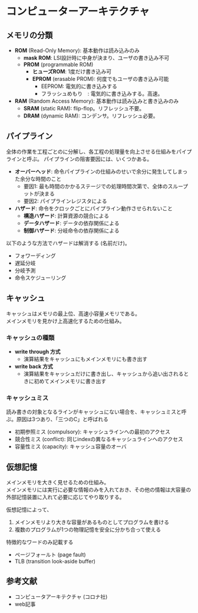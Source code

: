 # コンピューターアーキテクチャ

## メモリの分類

- **ROM** (Read-Only Memory): 基本動作は読み込みのみ
  - **mask ROM**: LSI設計時に中身が決まり、ユーザの書き込み不可
  - **PROM** (programmable ROM)
    - **ヒューズROM**: 1度だけ書き込み可
    - **EPROM** (erasable PROM): 何度でもユーザの書き込み可能
      - EEPROM: 電気的に書き込みする
      - フラッシュめもり　: 電気的に書き込みする。高速。 
- **RAM** (Random Access Memory): 基本動作は読み込みと書き込みのみ
  - **SRAM** (static RAM): flip-flop。リフレッシュ不要。
  - **DRAM** (dynamic RAM): コンデンサ。リフレッシュ必要。


## パイプライン

全体の作業を工程ごとのに分解し、各工程の処理量を向上させる仕組みをパイプラインと呼ぶ。
パイプラインの阻害要因には、いくつかある。

- **オーバーヘッド**: 命令パイプラインの仕組みのせいで余分に発生してしまった余分な時間のこと
  - 要因1: 最も時間のかかるステージでの処理時間次第で、全体のスループットが決まる
  - 要因2: パイプラインレジスタによる
- **ハザード**: 命令をクロックごとにパイプライン動作させられないこと
  - **構造ハザード**: 計算資源の競合による
  - **データハザード**: データの依存関係による
  - **制御ハザード**: 分岐命令の依存関係による

以下のような方法でハザードは解消する (名前だけ)。

- フォワーディング
- 遅延分岐
- 分岐予測
- 命令スケジューリング

## キャッシュ

キャッシュはメモリの最上位、高速小容量メモリである。  
メインメモリを見かけ上高速化するための仕組み。

### キャッシュの種類

- **write through 方式**
  - 演算結果をキャッシュにもメインメモリにも書き出す
- **write back 方式**
  - 演算結果をキャッシュだけに書き出し、キャッシュから追い出されるときに初めてメインメモリに書き出す

### キャッシュミス

読み書きの対象となるラインがキャッシュにない場合を、キャッシュミスと呼ぶ。原因は3つあり、「三つのC」と呼ばれる

- 初期参照ミス (compulsory): キャッシュラインへの最初のアクセス
- 競合性ミス (conflict): 同じindexの異なるキャッシュラインへのアクセス
- 容量性ミス (capacity): キャッシュ容量のオーバ

## 仮想記憶

メインメモリを大きく見せるための仕組み。  
メインメモリには実行に必要な情報のみを入れておき、その他の情報は大容量の外部記憶装置に入れて必要に応じてやり取りする。  

仮想記憶によって、

1. メインメモリより大きな容量があるものとしてプログラムを書ける
1. 複数のプログラムが1つの物理記憶を安全に分かち合って使える

特徴的なワードのみ記載する

- ページフォールト (page fault)
- TLB (transition look-aside buffer)

## 参考文献

- コンピュータアーキテクチャ (コロナ社)
- web記事